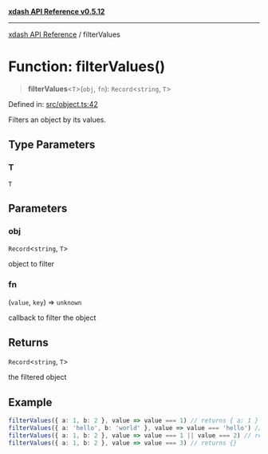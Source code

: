 [**xdash API Reference v0.5.12**](index.md)

***

[xdash API Reference](/xdash/api/index.md) / filterValues

# Function: filterValues()

> **filterValues**\<`T`\>(`obj`, `fn`): `Record`\<`string`, `T`\>

Defined in: [src/object.ts:42](https://github.com/shtse8/xdash/blob/ed88c6e7ad3be9e5e1e06776f9ca07ed27d97c13/src/object.ts#L42)

Filters an object by its values.

## Type Parameters

### T

`T`

## Parameters

### obj

`Record`\<`string`, `T`\>

object to filter

### fn

(`value`, `key`) => `unknown`

callback to filter the object

## Returns

`Record`\<`string`, `T`\>

the filtered object

## Example

```ts
filterValues({ a: 1, b: 2 }, value => value === 1) // returns { a: 1 }
filterValues({ a: 'hello', b: 'world' }, value => value === 'hello') // returns { a: 'hello' }
filterValues({ a: 1, b: 2 }, value => value === 1 || value === 2) // returns { a: 1, b: 2 }
filterValues({ a: 1, b: 2 }, value => value === 3) // returns {}
```
